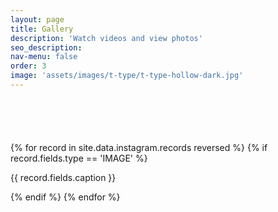 ```yaml
---
layout: page
title: Gallery
description: 'Watch videos and view photos'
seo_description:
nav-menu: false
order: 3
image: 'assets/images/t-type/t-type-hollow-dark.jpg'
---
```


<!-- Main -->
<div id="main" class="alt">

<!-- Gallery -->
<section style="margin-top: 6em">
	<div class="inner">
		<div class="row 100% uniform" style="margin-bottom: 2em">
			{% for record in site.data.instagram.records reversed %}
			{% if record.fields.type == 'IMAGE' %}
			<div class="4u 12u$(medium)">
				<img class="image fit" src="{{ record.fields.image }}" alt="">
				<p>{{ record.fields.caption }}</p>
			</div>
			{% endif %}
			{% endfor %}
		</div>
	</div>
</section>